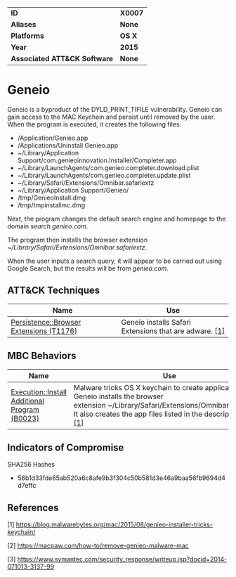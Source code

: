 
<table>
<tr>
<td><b>ID</b></td>
<td><b>X0007</b></td>
</tr>
<tr>
<td><b>Aliases</b></td>
<td><b>None</b></td>
</tr>
<tr>
<td><b>Platforms</b></td>
<td><b>OS X</b></td>
</tr>
<tr>
<td><b>Year</b></td>
<td><b>2015</b></td>
</tr>
<tr>
<td><b>Associated ATT&CK Software</b></td>
<td><b>None</b></td>
</tr>
</table>


# Geneio

Geneio is a byproduct of the DYLD_PRINT_TIFILE vulnerability. Geneio can gain access to the MAC Keychain and persist until removed by the user. When the program is executed, it creates the following files: 

* /Application/Genieo.app
* /Applications/Uninstall Genieo.app
* ~/Library/Application Support/com.genieoinnovation.Installer/Completer.app
* ~/Library/LaunchAgents/com.genieo.completer.download.plist
* ~/Library/LaunchAgents/com.genieo.completer.update.plist
* ~/Library/Safari/Extensions/Omnibar.safariextz
* ~/Library/Application Support/Genieo/
* /tmp/GenieoInstall.dmg
* /tmp/tmpinstallmc.dmg

Next, the program changes the default search engine and homepage to the domain *search.genieo.com*. 

The program then installs the browser extension *~/Library/Safari/Extensions/Omnibar.safariextz*.

When the user inputs a search query, it will appear to be carried out using Google Search, but the results will be from *genieo.com*.


## ATT&CK Techniques

|Name|Use|
|---|---|
|[Persistence::Browser Extensions (T1176)](https://attack.mitre.org/techniques/T1176/)|Geneio installs Safari Extensions that are adware. [[1]](#1)|

## MBC Behaviors

|Name|Use|
|---|---|
|[Execution::Install Additional Program (B0023)](../execution/install-additional-program.md)|Malware tricks OS X keychain to create application files. Geneio installs the browser extension ~/Library/Safari/Extensions/Omnibar.safariextz. It also creates the app files listed in the description above. [[1]](#1)|

## Indicators of Compromise

SHA256 Hashes
- 56b1d33fde65ab520a6c8afe9b3f304c50b581d3e46a9baa56fb9694d4d7effc

## References

<a name="1">[1]</a> https://blog.malwarebytes.org/mac/2015/08/genieo-installer-tricks-keychain/

<a name="2">[2]</a> https://macpaw.com/how-to/remove-genieo-malware-mac

<a name="3">[3]</a> https://www.symantec.com/security_response/writeup.jsp?docid=2014-071013-3137-99
